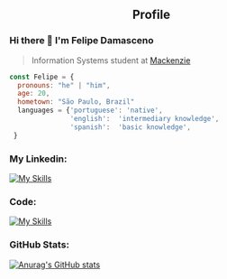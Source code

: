 <p align="center">
 <h2 align="center">Profile</h2>
</p>

### Hi there 👋 I'm Felipe Damasceno
> Information Systems student at [Mackenzie](https://www.mackenzie.br/)

```javascript
const Felipe = {
  pronouns: "he" | "him",
  age: 20,
  hometown: "São Paulo, Brazil"
  languages = {'portuguese': 'native',
               'english':  'intermediary knowledge',
               'spanish':  'basic knowledge',
 }
```

<h3> My Linkedin: </h3> 

[![My Skills](https://skillicons.dev/icons?i=linkedin&perline=3)](https://www.linkedin.com/in/felipe-damasceno-/)


<h3> Code: </h3>

[![My Skills](https://skillicons.dev/icons?i=js,html,css,py,java,react,gcp,vscode,github&perline=3)](https://skillicons.dev)

<h3> GitHub Stats: </h3>

[![Anurag's GitHub stats](https://github-readme-stats.vercel.app/api?username=Feedamasceno&show_icons=true&theme=github_dark)](https://github.com/anuraghazra/github-readme-stats)


